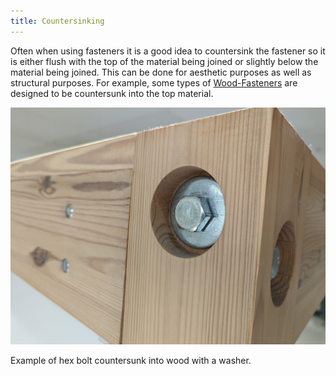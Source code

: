 ```yaml
---
title: Countersinking
---
```


Often when using fasteners it is a good idea to countersink the fastener so it is either flush with the top of the material being joined or slightly below the material being joined. This can be done for aesthetic purposes as well as structural purposes. For example, some types of [Wood-Fasteners](../woodworking/wood-fasteners.md) are designed to be countersunk into the top material.

![20220706_055413975_Hex_Bolt_Countersunk _with_Washer.jpg](../attachments/20220706_055413975_Hex_Bolt_Countersunk_with_Washer.jpg)

Example of hex bolt countersunk into wood with a washer.
